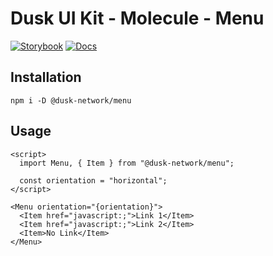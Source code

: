 # Dusk UI Kit - Molecule - Menu

[![Storybook](https://img.shields.io/badge/Storybook-Component_Playground-%23FF4785?style=flat&logo=storybook)](https://dusk-network.github.io/dusk-ui-kit/?path=/story/components-atoms-menu)
[![Docs](https://img.shields.io/badge/Documentation-%235E35CF?style=flat)](https://dusk-network.github.io/dusk-ui-kit/docs/components/atoms/menu)

## Installation

```
npm i -D @dusk-network/menu
```

## Usage

<!-- MARKDOWN-AUTO-DOCS:START (CODE:src=../../../examples/src/molecules/menu/Menu_01.svelte) -->
<!-- The below code snippet is automatically added from ../../../examples/src/molecules/menu/Menu_01.svelte -->
```svelte
<script>
  import Menu, { Item } from "@dusk-network/menu";

  const orientation = "horizontal";
</script>

<Menu orientation="{orientation}">
  <Item href="javascript:;">Link 1</Item>
  <Item href="javascript:;">Link 2</Item>
  <Item>No Link</Item>
</Menu>
```
<!-- MARKDOWN-AUTO-DOCS:END -->
